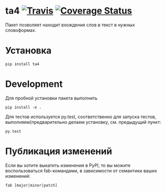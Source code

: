 ta4 [![Travis](https://travis-ci.org/KokocGroup/ta4.svg?branch=master)](https://travis-ci.org/KokocGroup/ta4) [![Coverage Status](https://coveralls.io/repos/KokocGroup/ta4/badge.svg?branch=master&service=github)](https://coveralls.io/github/KokocGroup/ta4?branch=master)
===========

Пакет позволяет находит вхождения слов в текст в нужных словоформах.

# Установка
```
pip install ta4
```

# Development

Для пробной установки пакета выполнить
```
pip install -e .
```

Для тестов используется py.test, соответственно для запуска тестов, выполняем(предварительно делаем установку, см. предыдущий пункт:
```
py.test
```


# Публикация изменений

Если вы хотите выкатить изменения в PyPI, то вы можите воспользоваться fab-командами, в зависимости от семантики ваших изменений:
```
fab [major|minor|patch]
```
